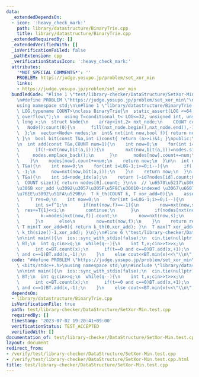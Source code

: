 ```yaml
---
data:
  _extendedDependsOn:
  - icon: ':heavy_check_mark:'
    path: library/datastructure/BinaryTrie.cpp
    title: library/datastructure/BinaryTrie.cpp
  _extendedRequiredBy: []
  _extendedVerifiedWith: []
  _isVerificationFailed: false
  _pathExtension: cpp
  _verificationStatusIcon: ':heavy_check_mark:'
  attributes:
    '*NOT_SPECIAL_COMMENTS*': ''
    PROBLEM: https://judge.yosupo.jp/problem/set_xor_min
    links:
    - https://judge.yosupo.jp/problem/set_xor_min
  bundledCode: "#line 1 \"test/library-checker/DataStructure/SetXor-Min.test.cpp\"\
    \n#define PROBLEM \"https://judge.yosupo.jp/problem/set_xor_min\"\n#include <bits/stdc++.h>\n\
    using namespace std;\n\n#line 1 \"library/datastructure/BinaryTrie.cpp\"\ntemplate<int\
    \ LOG,typename COUNT>\nclass BinaryTrie{\n  static_assert(LOG <=64, \"Binary Trie\
    \ overflow\");\n  using T=conditional_t< LOG<=32, unsigned int, unsigned long\
    \ long >;\n  struct Node{\n    array<int,2> nxt_node;\n    COUNT count; //\n \
    \   Node():count(0){\n      fill(nxt_node.begin(),nxt_node.end(),-1);\n    }\n\
    \  };\n  vector<Node> nodes;\n  int& nxt(int now,bool f){ return nodes[now].nxt_node[f];\
    \ }\n  bool bit(const T&a,int i)const{ return (a>>i)&1; }\npublic:\n  BinaryTrie():nodes(1,Node()){}\n\
    \n  int add(const T&a,COUNT num=1){\n    int now=0;\n    for(int i=LOG-1;i>=0;i--){\n\
    \      if(!~nxt(now,bit(a,i))){\n        nxt(now,bit(a,i))=nodes.size();\n   \
    \     nodes.emplace_back();\n      }\n      nodes[now].count+=num;\n      now=nxt(now,bit(a,i));\n\
    \    }\n    nodes[now].count+=num;\n    return now;\n  }\n\n  int node_idx(const\
    \ T&a){\n    int now=0;\n    for(int i=LOG-1;i>=0;i--){\n      if(!~nxt(now,bit(a,i)))return\
    \ -1;\n      now=nxt(now,bit(a,i));\n    }\n    return now;\n  }\n  COUNT count(const\
    \ T&a){\n    int id=node_idx(a);\n    return (~id?nodes[id].count:0);\n  }\n\n\
    \  COUNT size(){ return nodes[0].count; }\n\n  // \u6570\u5217\u306E\u5404\u6570\
    \u306B xor_add \u3092\u3057\u305F\u5F8C\u30010-indexed \u3067\u6607\u9806 k \u756A\
    \u76EE\u3092\u51FA\u529B\n  T k_th(COUNT k, T xor_add=0){\n    assert(size()>k);\n\
    \    T res=0;\n    int now=0;\n    for(int i=LOG-1;i>=0;i--){\n      int f=bit(xor_add,i);\n\
    \      int s=f^1;\n      if(nxt(now,f)==-1){\n        now=nxt(now,s);\n      \
    \  res+=T{1}<<i;\n        continue;\n      }\n      if(nodes[nxt(now,f)].count<=k){\n\
    \        k-=nodes[nxt(now,f)].count;\n        now=nxt(now,s);\n        res+=T{1}<<i;\n\
    \      }\n      else\n        now=nxt(now,f);\n    }\n    return res;\n  }\n \
    \ T min(T xor_add=0){ return k_th(0,xor_add); }\n  T max(T xor_add=0){ return\
    \ k_th(size()-1,xor_add); }\n};\n#line 6 \"test/library-checker/DataStructure/SetXor-Min.test.cpp\"\
    \n\nint main(){\n  ios::sync_with_stdio(false);\n  cin.tie(nullptr);\n\n  BinaryTrie<30,int>\
    \ BT;\n  int q;cin>>q;\n  while(q--){\n    int t,x;cin>>t>>x;\n    if(t<=1){\n\
    \      int c=BT.count(x);\n      if(t==0 and c==0)BT.add(x,+1);\n      if(t==1\
    \ and c==1)BT.add(x,-1);\n    }\n    else cout<<BT.min(x)<<\"\\n\";\n  }\n}\n"
  code: "#define PROBLEM \"https://judge.yosupo.jp/problem/set_xor_min\"\n#include\
    \ <bits/stdc++.h>\nusing namespace std;\n\n#include \"library/datastructure/BinaryTrie.cpp\"\
    \n\nint main(){\n  ios::sync_with_stdio(false);\n  cin.tie(nullptr);\n\n  BinaryTrie<30,int>\
    \ BT;\n  int q;cin>>q;\n  while(q--){\n    int t,x;cin>>t>>x;\n    if(t<=1){\n\
    \      int c=BT.count(x);\n      if(t==0 and c==0)BT.add(x,+1);\n      if(t==1\
    \ and c==1)BT.add(x,-1);\n    }\n    else cout<<BT.min(x)<<\"\\n\";\n  }\n}\n"
  dependsOn:
  - library/datastructure/BinaryTrie.cpp
  isVerificationFile: true
  path: test/library-checker/DataStructure/SetXor-Min.test.cpp
  requiredBy: []
  timestamp: '2023-07-02 19:20:41+09:00'
  verificationStatus: TEST_ACCEPTED
  verifiedWith: []
documentation_of: test/library-checker/DataStructure/SetXor-Min.test.cpp
layout: document
redirect_from:
- /verify/test/library-checker/DataStructure/SetXor-Min.test.cpp
- /verify/test/library-checker/DataStructure/SetXor-Min.test.cpp.html
title: test/library-checker/DataStructure/SetXor-Min.test.cpp
---
```

